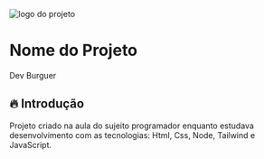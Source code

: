 ![logo do projeto](https://imgur.com/a/AzVS8kS.png)

# Nome do Projeto

Dev Burguer

## 🔥 Introdução

Projeto criado na aula do sujeito programador enquanto estudava desenvolvimento com as tecnologias: Html, Css, Node, Tailwind e JavaScript.
